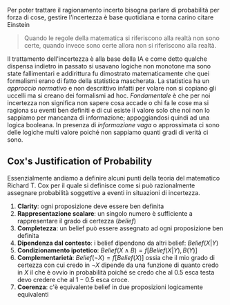 Per poter trattare il ragionamento incerto bisogna parlare di probabilità per forza di cose, gestire l'incertezza è base quotidiana e torna carino citare Einstein

>Quando le regole della matematica si riferiscono alla realtà non sono certe, quando invece sono certe allora non si riferiscono alla realtà.

Il trattamento dell'incertezza è alla base della IA e come detto qualche dispensa indietro in passato si usavano logiche non monotone ma sono state fallimentari e addirittura fu dimostrato matematicamente che quei formalismi erano di fatto della statistica mascherata. 
La statistica ha un *approccio normativo* e non descrittivo infatti per volare non si copiano gli uccelli ma si creano dei formalismi ad hoc. 
*Fondamentale* è che per noi incertezza non significa non sapere cosa accade o chi fa le cose ma si ragiona su eventi ben definiti e di cui esiste il valore solo che noi non lo sappiamo per mancanza di informazione; appoggiandosi quindi ad una logica booleana. In presenza di *informazione vaga* o approssimata ci sono delle logiche multi valore poiché non sappiamo quanti gradi di verità ci sono. 

## Cox's Justification of Probability
Essenzialmente andiamo a definire alcuni punti della teoria del matematico Richard T. Cox per il quale si definisce come si può razionalmente assegnare probabilità soggettive a eventi in situazioni di incertezza. 
1. **Clarity**: ogni proposizione deve essere ben definita
2. **Rappresentazione scalare**: un singolo numero è sufficiente a rappresentare il grado di certezza (*belief*)
3. **Completezza**: un belief può essere assegnato ad ogni proposizione ben definita
4. **Dipendenza dal contesto**: i belief dipendono da altri belief: $Belief(X|Y)$
5. **Condizionamento ipotetico**: $Belief(X \land B) = f[Belief(X|Y), B(Y)]$
6. **Complementarietà**: $Belief(¬X)=f[Belief(X)]$ ossia che il mio grado di certezza con cui credo in $¬X$ dipende da una funzione di quanto credo in $X$ il che è ovvio in probabilità poiché se credo che al $0.5$ esca testa devo credere che al $1-0.5$ esca croce.
7. **Coerenza**: c'è equivalente belief in due proposizioni logicamente equivalenti
